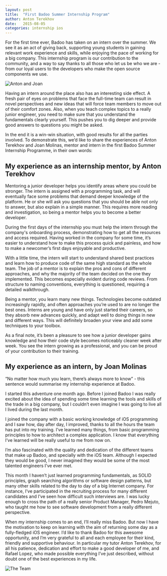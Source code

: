 ```yaml
---
layout: post
title:  "First Badoo Summer Internship Program"
author: Anton Terekhov
date:   2015-08-05
categories: internship ios
---
```


For the first time ever, Badoo has taken on an intern over the summer. We see it as an act of giving back, supporting young students in gaining relevant work experience and skills, while enjoying the pace of working for a big company. This internship program is our contribution to the community, and a way to say thanks to all those who let us be who we are - from our loyal users to the developers who make the open source components we use.

<img alt="Anton and Joan" src="{{page.imgdir}}/image00.jpg" style="max-width: 100%;" />

Having an intern around the place also has an interesting side effect. A fresh pair of eyes on problems that face the full-time team can result in novel perspectives and new ideas that will force team members to move out of their comfort zones.  Also, when you teach complex topics to a really junior engineer, you need to make sure that you understand the fundamentals clearly yourself. This pushes you to dig deeper and provide good answers to questions you might be asked.

In the end it is a win-win situation, with good results for all the parties involved. To demonstrate this, we’d like to share the experiences of Anton Terekhov and Joan Molinas, mentor and intern in the first Badoo Summer Internship Programme, in their own words:


## My experience as an internship mentor, by Anton Terekhov


Mentoring a junior developer helps you identify areas where you could be stronger. The intern is assigned with a programming task, and will eventually face some problems that demand deeper knowledge of the platform. He or she will ask you questions that you should be able not only to answer, but also explain in a simple manner. This requires more reading and investigation, so being a mentor helps you to become a better developer.

During the first days of the internship you must help the intern through the company's onboarding process, demonstrating how to get all the resources and access required. Having worked in the company for some time, it’s easier to understand how to make this process quick and painless, and how to make a newcomer’s first days enjoyable and productive.

With a little time, the intern will start to understand shared best practices and learn how to produce code of the same high standard as the whole team. The job of a mentor is to explain the pros and cons of different approaches, and why the majority of the team decided on the one they implemented. This becomes especially evident during code reviews. From structure to naming conventions, everything is questioned, requiring a detailed walkthrough.

Being a mentor, you learn many new things. Technologies become outdated increasingly rapidly, and often approaches you’re used to are no longer the best ones. Interns are young and have only just started their careers, so they absorb new advances quickly, and adapt well to doing things in new and different ways. This will definitely broaden your view and add some techniques to your toolbox.

As a final note, it’s been a pleasure to see how a junior developer gains knowledge and how their code style becomes noticeably cleaner week after week. You see the intern growing as a professional, and you can be proud of your contribution to their training.


## My experience as an intern, by Joan Molinas


“No matter how much you learn, there’s always more to know” - this sentence would summarise my internship experience at Badoo.

I started this adventure one month ago. Before I joined Badoo I was really excited about the idea of spending some time learning the tools and skills of the trade in a big company, but I couldn’t even imagine I was going to live all I lived during the last month.

I joined the company with a basic working knowledge of iOS programming and I saw how, day after day, I improved, thanks to all the hours the team has put into my training. I’ve learned many things, from basic programming principles to how to architect a complex application. I know that everything I’ve learned will be really useful to me from now on.

I’m also fascinated with the quality and dedication of the different teams that make up Badoo, and specially with the iOS team. Although I expected they would be good, I never imagined they would be some of the most talented engineers I’ve ever met.

This month I haven’t just learned programming fundamentals, as SOLID principles, graph searching algorithms or software design patterns, but many other skills related to the day to day of a big Internet company. For instance, I’ve participated in the recruiting process for many different candidates and I’ve seen how difficult such interviews are. I was lucky enough to cross the path of a really senior Product Manager, Pedro Mejuto, who taught me how to see software development from a really different perspective.

When my internship comes to an end, I’ll really miss Badoo. But now I have the motivation to keep on learning with the aim of returning some day as a fully-fledged iOS engineer. I’d like to thank Badoo for this awesome opportunity, and I’m very grateful to all and each employee for their kind, friendly and supportive behaviour. In particular my tutor Anton Terekhov, for all his patience, dedication and effort to make a good developer of me, and Rafael Lopez, who made possible everything I’ve just described, without doubt one of the best experiences in my life.

<img alt="The Team" src="{{page.imgdir}}/image01.jpg" style="max-width: 100%;" />
